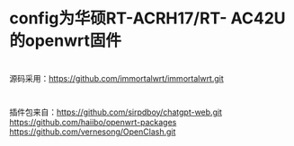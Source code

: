 # config为华硕RT-ACRH17/RT- AC42U的openwrt固件
#
源码采用：https://github.com/immortalwrt/immortalwrt.git
#
插件包来自：https://github.com/sirpdboy/chatgpt-web.git
https://github.com/haiibo/openwrt-packages
https://github.com/vernesong/OpenClash.git
